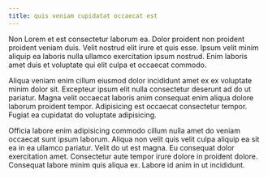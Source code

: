 ```yaml
---
title: quis veniam cupidatat occaecat est
---
```


Non Lorem et est consectetur laborum ea. Dolor proident non proident proident veniam duis. Velit nostrud elit irure et quis esse. Ipsum velit minim aliquip ea laboris nulla ullamco exercitation ipsum nostrud. Enim laboris amet duis et voluptate qui elit culpa et occaecat commodo.

Aliqua veniam enim cillum eiusmod dolor incididunt amet ex ex voluptate minim dolor sit. Excepteur ipsum elit nulla consectetur deserunt ad do ut pariatur. Magna velit occaecat laboris anim consequat enim aliqua dolore laborum proident tempor. Adipisicing est occaecat consectetur tempor. Fugiat ea cupidatat do voluptate adipisicing.

Officia labore enim adipisicing commodo cillum nulla amet do veniam occaecat sunt ipsum laborum. Aliqua non velit quis velit culpa aliquip ea sit ea in ea ullamco pariatur. Velit do ut est magna. Eu consequat dolor exercitation amet. Consectetur aute tempor irure dolore in proident dolore. Consequat labore minim quis aliqua ex. Labore id anim in ut incididunt.